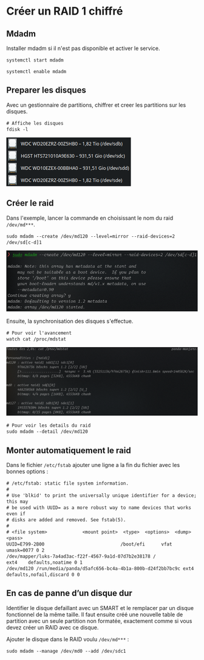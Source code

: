 # Créer un RAID 1 chiffré

## Mdadm

Installer mdadm si il n'est pas disponible et activer le service.

```shell
systemctl start mdadm
```

```shell
systemctl enable mdadm
```

## Preparer les disques

Avec un gestionnaire de partitions, chiffrer et creer les partitions sur les disques.

```shell
# Affiche les disques
fdisk -l
```

![disks](images/disks-kde-1.png)

## Créer le raid

Dans l'exemple, lancer la commande en choisissant le nom du raid `/dev/md***`.

```shell
sudo mdadm --create /dev/md120 --level=mirror --raid-devices=2 /dev/sd[c-d]1
```

![disks](images/create-raid.png)

Ensuite, la synchronisation des disques s'effectue.

```shell
# Pour voir l'avancement
watch cat /proc/mdstat
```

![disks](images/watch-mdstat-sync.png)

```shell
# Pour voir les details du raid
sudo mdadm --detail /dev/md120
```

## Monter automatiquement le raid

Dans le fichier `/etc/fstab` ajouter une ligne a la fin du fichier avec les bonnes options :

```shell
# /etc/fstab: static file system information.
#
# Use 'blkid' to print the universally unique identifier for a device; this may
# be used with UUID= as a more robust way to name devices that works even if
# disks are added and removed. See fstab(5).
#
# <file system>             <mount point>  <type>  <options>  <dump>  <pass>
UUID=E799-2B00                            /boot/efi      vfat    umask=0077 0 2
/dev/mapper/luks-7a4ad3ac-f22f-4567-9a1d-07d7b2e38178 /              ext4    defaults,noatime 0 1
/dev/md120 /run/media/panda/d5afc656-bc4a-4b1a-800b-d24f2bb7bc9c ext4 defaults,nofail,discard 0 0
```

## En cas de panne d’un disque dur

Identifier le disque defaillant avec un SMART et le remplacer par un disque fonctionnel de la même taille.
Il faut ensuite créé une nouvelle table de partition avec un seule partition non formatée, exactement comme si vous devez créer un RAID avec ce disque.

Ajouter le disque dans le RAID voulu `/dev/md***` :

```shell
sudo mdadm --manage /dev/md0 --add /dev/sdc1
```
